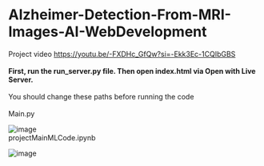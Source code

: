 # Alzheimer-Detection-From-MRI-Images-AI-WebDevelopment
Project video https://youtu.be/-FXDHc_GfQw?si=-Ekk3Ec-1CQIbGBS
<br><br>
**First, run the run_server.py file. Then open index.html via Open with Live Server.**
<br><br>
You should change these paths before running the code 
<br><br>
Main.py

![image](https://github.com/IlhanAras/Alzheimer-Detection-From-MRI-Images-DeepLearning-WebDevelopment/assets/138507302/7f2cae6d-f019-4a6a-8263-1ff53a4053a3)
<br>
projectMainMLCode.ipynb

![image](https://github.com/IlhanAras/Alzheimer-Detection-From-MRI-Images-DeepLearning-WebDevelopment/assets/138507302/130ba9c3-bc7b-43c1-85c6-f882ce1530ff)
